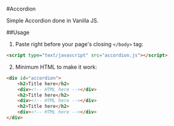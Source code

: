 #Accordion

Simple Accordion done in Vanilla JS.

##Usage
1. Paste right before your page's closing `</body>` tag:
```html
<script type="text/javascript" src="accordion.js"></script>
```

2. Minimum HTML to make it work:
```html
<div id="accordion">
    <h2>Title here</h2>
    <div><!-- HTML here --></div>
    <h2>Title here</h2>
    <div><!-- HTML here --></div>
    <h2>Title here</h2>
    <div><!-- HTML here --></div>
</div>
```